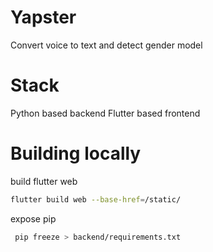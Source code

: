 # Yapster

Convert voice to text and detect gender model

# Stack

Python based backend
Flutter based frontend

# Building locally

build flutter web

```bash
flutter build web --base-href=/static/
```

expose pip

```bash
 pip freeze > backend/requirements.txt 
```
